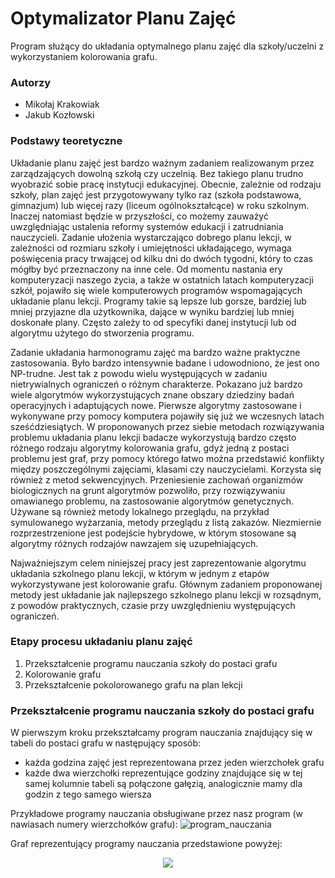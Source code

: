 # Optymalizator Planu Zajęć
Program służący do układania optymalnego planu zajęć dla szkoły/uczelni z wykorzystaniem kolorowania grafu.

### Autorzy
- Mikołaj Krakowiak
- Jakub Kozłowski

### Podstawy teoretyczne

Układanie planu zajęć jest bardzo ważnym zadaniem realizowanym przez zarządzających dowolną szkołą czy uczelnią. Bez takiego planu trudno wyobrazić sobie pracę instytucji edukacyjnej. Obecnie, zależnie od rodzaju szkoły, plan zajęć jest przygotowywany tylko raz (szkoła podstawowa, gimnazjum) lub więcej razy (liceum ogólnokształcące) w roku szkolnym. Inaczej natomiast będzie w przyszłości, co możemy zauważyć uwzględniając ustalenia reformy systemów edukacji i zatrudniania nauczycieli. Zadanie ułożenia wystarczająco dobrego planu lekcji, w zależności od rozmiaru szkoły i umiejętności układającego, wymaga poświęcenia pracy trwającej od kilku dni do dwóch tygodni, który to czas mógłby być przeznaczony na inne cele. Od momentu nastania ery komputeryzacji naszego życia, a także w ostatnich latach komputeryzacji szkół, pojawiło się wiele komputerowych programów wspomagających układanie planu lekcji. Programy takie są lepsze lub gorsze, bardziej lub mniej przyjazne dla użytkownika, dające w wyniku bardziej lub mniej doskonałe plany. Często zależy to od specyfiki danej instytucji lub od algorytmu użytego do stworzenia programu.

Zadanie układania harmonogramu zajęć ma bardzo ważne praktyczne zastosowania. Było bardzo intensywnie badane i udowodniono, że jest ono NP-trudne. Jest tak z powodu wielu występujących w zadaniu nietrywialnych ograniczeń o różnym charakterze. Pokazano już bardzo wiele algorytmów wykorzystujących znane obszary dziedziny badań operacyjnych i adaptujących nowe. Pierwsze algorytmy zastosowane i wykonywane przy pomocy komputera pojawiły się już we wczesnych latach sześćdziesiątych. W proponowanych przez siebie metodach rozwiązywania problemu układania planu lekcji badacze wykorzystują bardzo często różnego rodzaju algorytmy kolorowania grafu, gdyż jedną z postaci problemu jest graf, przy pomocy którego łatwo można przedstawić konflikty między poszczególnymi zajęciami, klasami czy nauczycielami. Korzysta się również z metod sekwencyjnych. Przeniesienie zachowań organizmów biologicznych na grunt algorytmów pozwoliło, przy rozwiązywaniu omawianego problemu, na zastosowanie algorytmów genetycznych. Używane są również metody lokalnego przeglądu, na przykład symulowanego wyżarzania, metody przeglądu z listą zakazów. Niezmiernie rozprzestrzenione jest podejście hybrydowe, w którym stosowane są algorytmy różnych rodzajów nawzajem się uzupełniających.

Najważniejszym celem niniejszej pracy jest zaprezentowanie algorytmu układania szkolnego planu lekcji, w którym w jednym z etapów wykorzystywane jest kolorowanie grafu. Głównym zadaniem proponowanej metody jest układanie jak najlepszego szkolnego planu lekcji w rozsądnym, z powodów praktycznych, czasie przy uwzględnieniu występujących ograniczeń.

### Etapy procesu układaniu planu zajęć
1. Przekształcenie programu nauczania szkoły do postaci grafu
2. Kolorowanie grafu 
3. Przekształcenie pokolorowanego grafu na plan lekcji

### Przekształcenie programu nauczania szkoły do postaci grafu

W pierwszym kroku przekształcamy program nauczania znajdujący się w tabeli do postaci grafu w następujący sposób:
- każda godzina zajęć jest reprezentowana przez jeden wierzchołek grafu
- każde dwa wierzchołki reprezentujące godziny znajdujące się w tej samej kolumnie tabeli są połączone gałęzią, analogicznie mamy dla godzin z tego samego wiersza

Przykładowe programy nauczania obsługiwane przez nasz program (w nawiasach numery wierzchołków grafu):
![program_nauczania](https://user-images.githubusercontent.com/79112577/225261584-0dd613f6-5cf3-42ee-92b8-b3df2b5e7cb3.png)

Graf reprezentujący programy nauczania przedstawione powyżej:
<p align="center">
 <img src="https://pw20we.cs.put.poznan.pl/lib/exe/fetch.php?cache=&w=797&h=141&tok=9a4deb&media=ok21:s148157:program_nauczania.png">
</p>

